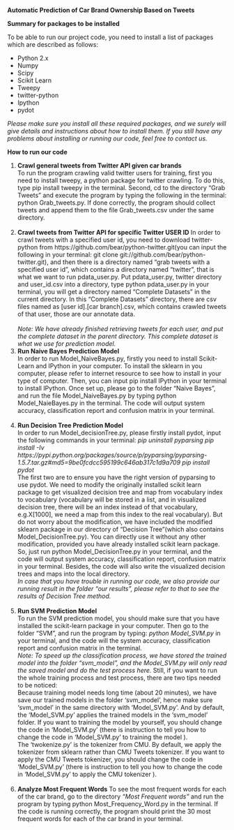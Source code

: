 
<b>Automatic Prediction of Car Brand Ownership Based on Tweets </b>


<b>Summary for packages to be installed </b>

To be able to run our project code, you need to install a list of packages which are described as follows:
<ul>
	<li>Python 2.x</li>
	<li>Numpy</li>
	<li>Scipy</li>
	<li>Scikit Learn</li>
	<li>Tweepy</li>
	<li> twitter-python</li>
	<li>Ipython</li>
	<li>pydot</li>
</ul>


<i>Please make sure you install all these required packages, and we surely will give details and instructions about how to install them. If you still have any problems about installing or running our code, feel free to contact us. </i>

<b>How to run our code</b>
<ol>
	<li><b>Crawl general tweets from Twitter API given car brands</b><br/>
	To run the program crawling valid twitter users for training, first you need to install tweepy, a python package for twitter crawling. To do this, type pip install tweepy in the terminal. Second, cd to the directory “Grab Tweets” and execute the program by typing the following in the terminal: python Grab_tweets.py. If done correctly, the program should collect tweets and append them to the file Grab_tweets.csv under the same directory.</li><br/>
	<li><b>Crawl tweets from Twitter API for specific Twitter USER ID</b>
	In order to crawl tweets with a specified user id, you need to download twitter-python from https://github.com/bear/python-twitter.git(you can input the following in your terminal: git clone git://github.com/bear/python-twitter.git), and then there is a directory named “grab tweets with a specified user id”, which contains a directory named “twitter”, that is what we want to run pdata_user.py. Put pdata_user.py, twitter directory and user_id.csv into a directory, type python pdata_user.py in your terminal, you will get a directory named “Complete Datasets” in the current directory. In this “Complete Datasets” directory, there are csv files named as [user id].[car branch].csv, which contains crawled tweets of that user, those are our annotate data.</li></br>
	<i>Note: We have already finished retrieving tweets for each user, and put the complete dataset in the parent directory. This complete dataset is what we use for prediction model. </i><br/>
	<li><b>Run Naive Bayes Prediction Model</b><br/>
	In order to run Model_NaiveBayes.py, firstly you need to install Scikit-Learn and IPython in your computer. To install the sklearn in you computer, please refer to internet resource to see how to install in your type of computer.
	Then, you can input pip install IPython in your terminal to install IPython. 
	Once set up, please go to the folder “Naive Bayes”, and run the file Model_NaiveBayes.py by typing python Model_NaieBayes.py in the terminal. The code will output system accuracy, classification report and confusion matrix in your terminal. </li><br/>
	<li><b>Run Decision Tree Prediction Model</b><br/>
	In order to run Model_decisionTree.py, please firstly install pydot, input the following commands in your terminal: 
	<i>pip uninstall pyparsing 
	pip install -Iv https://pypi.python.org/packages/source/p/pyparsing/pyparsing-1.5.7.tar.gz#md5=9be0fcdcc595199c646ab317c1d9a709
	pip install pydot </i><br/>
	The first two are to ensure you have the right version of pyparsing to use pydot. We need to modify the originally installed scikit learn package to get visualized decision tree and map from vocabulary index to vocabulary (vocabulary will be stored in a list, and in visualized decision tree, there will be an index instead of that vocabulary, e.g.X[1000], we need a map from this index to the real vocabulary). But do not worry about the modification, we have included the modified sklearn package in our directory of “Decision Tree”(which also contains Model_DecisionTree.py). You can directly use it without any other modification, provided you have already installed scikit learn package.<br/>
	So, just run python Model_DecisionTree.py in your terminal, and the code will output system accuracy, classification report, confusion matrix in your terminal. Besides, the code will also write the visualized decision trees and maps into the local directory.<br/>
	<i>In case that you have trouble in running our code, we also provide our running result in the folder “our results”, please refer to that to see the results of Decision Tree method.</i>
	</li><br/>
	<li><b>Run SVM Prediction Model</b><br/>
	To run the SVM prediction model, you should make sure that you have installed the scikit-learn package in your computer. Then go to the folder “SVM”, and run the program by typing:
	<i>python Model_SVM.py</i> in your terminal, and the code will  the system accuracy, classification report and confusion matrix in the terminal. <br/>
	<i>Note: To speed up the classification process, we have stored the trained model into the folder “svm_model”, and the Model_SVM.py will only read the saved model and do the test process here.</i>
	Still, if you want to run the whole training process and test process, there are two tips needed to be noticed:<br/>
	Because training model needs long time (about 20 minutes), we have save our trained models in the folder ‘svm_model’, hence make sure ‘svm_model’ in the same directory with ‘Model_SVM.py’. And by default,  the ‘Model_SVM.py’  applies the trained models in the ‘svm_model’ folder. If you want to training the model by yourself, you should change the code in ‘Model_SVM.py’ (there is instruction to tell you how to change the code in ‘Model_SVM.py’ to training the model ).<br/>
	The ‘twokenize.py’ is the tokenizer from CMU. By default, we apply the tokenizer from sklearn rather than CMU Tweets tokenizer. If you want to apply the CMU Tweets tokenizer, you should change the code in ‘Model_SVM.py’ (there is instruction to tell you how to change the code in ‘Model_SVM.py’ to apply the CMU tokenizer ).
	</li><br/>
	<li><b>Analyze Most Frequent Words</b>
	To see the most frequent words for each of the car brand, go to the directory <i>“Most Frequent words”</i> and run the program by typing python Most_Frequency_Word.py in the terminal. If the code is running correctly, the program should print the 30 most frequent words for each of the car brand in your terminal.
	</li>

